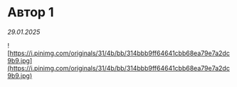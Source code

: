 # Автор 1

 *29.01.2025*

![https://i.pinimg.com/originals/31/4b/bb/314bbb9ff64641cbb68ea79e7a2dc9b9.jpg](https://i.pinimg.com/originals/31/4b/bb/314bbb9ff64641cbb68ea79e7a2dc9b9.jpg)

